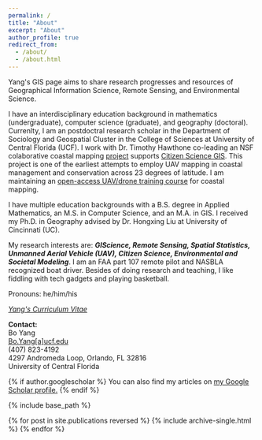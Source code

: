 ```yaml
---
permalink: /
title: "About"
excerpt: "About"
author_profile: true
redirect_from: 
  - /about/
  - /about.html
---
```

Yang's GIS page aims to share research progresses and resources of Geographical Information Science, Remote Sensing, and Environmental Science. 

I have an interdisciplinary education background in mathematics (undergraduate), computer science (graduate), and geography (doctoral). Currenlty, I am an postdoctral research scholar in the Department of Sociology and Geospatial Cluster in the College of Sciences at University of Central Florida (UCF). I work with Dr. Timothy Hawthone co-leading an NSF colaborative coastal mapping [project](https://gis-yang.github.io//Projects/) supports [Citizen Science GIS](https://www.citizensciencegis.org/). This project is one of the earliest attempts to employ UAV mapping in coastal management and conservation across 23 degrees of latitude. I am maintaining an [open-access UAV/drone training course](https://gis-yang.github.io/DroneMapping/) for coastal mapping.


I have multiple education backgrounds with a B.S. degree in Applied Mathematics, an M.S. in Computer Science, and an M.A. in GIS. I received my Ph.D. in Geography advised by Dr. Hongxing Liu at University of Cincinnati (UC). 

My research interests are: **_GIScience, Remote Sensing, Spatial Statistics, Unmanned Aerial Vehicle (UAV), Citizen Science, Environmental and Societal Modeling_**. 
I am an FAA part 107 remote pilot and NASBLA recognized boat driver. Besides of doing research and teaching, I like fiddling with tech gadgets and playing basketball. 

Pronouns: he/him/his 

[*Yang's Curriculum Vitae*](https://docs.google.com/document/d/1nT3W5MqYg02pN3GBTEk82azSgIICLYM18z3yoXPlEDU/edit?usp=sharing)



**Contact:**\
Bo Yang\
[Bo.Yang[a]ucf.edu](Bo.Yang@ucf.edu) \
(407) 823-4192\
4297 Andromeda Loop, Orlando, FL 32816\
University of Central Florida


{% if author.googlescholar %}
  You can also find my articles on <u><a href="{{author.googlescholar}}">my Google Scholar profile</a>.</u>
{% endif %}

{% include base_path %}

{% for post in site.publications reversed %}
  {% include archive-single.html %}
{% endfor %}

